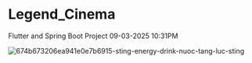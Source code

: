 # Legend_Cinema
Flutter and Spring Boot Project 09-03-2025 10:31PM

![674b673206ea941e0e7b6915-sting-energy-drink-nuoc-tang-luc-sting](https://github.com/user-attachments/assets/ba7d1dcb-2fe2-4236-9f18-1d791d95ea94)
